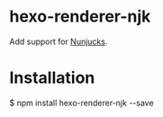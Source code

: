 # hexo-renderer-njk
Add support for [Nunjucks](http://mozilla.github.io/nunjucks/templating.html#builtin-filters).

# Installation

$ npm install hexo-renderer-njk --save
